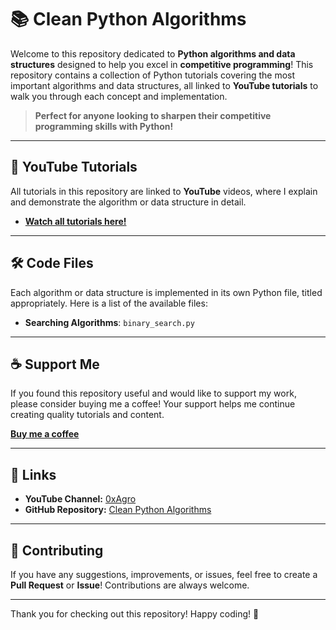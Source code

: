 # 📚 Clean Python Algorithms

Welcome to this repository dedicated to **Python algorithms and data structures** designed to help you excel in **competitive programming**! This repository contains a collection of Python tutorials covering the most important algorithms and data structures, all linked to **YouTube tutorials** to walk you through each concept and implementation.

> **Perfect for anyone looking to sharpen their competitive programming skills with Python!**

---

## 🎥 YouTube Tutorials

All tutorials in this repository are linked to **YouTube** videos, where I explain and demonstrate the algorithm or data structure in detail.

- [**Watch all tutorials here!**](https://www.youtube.com/playlist?list=PLpCYhic-IxVcO8NJ4BnEmNwy-pAvuckvg)

---

## 🛠️ Code Files

Each algorithm or data structure is implemented in its own Python file, titled appropriately. Here is a list of the available files:

- **Searching Algorithms**: `binary_search.py`

---

## ☕ Support Me

If you found this repository useful and would like to support my work, please consider buying me a coffee! Your support helps me continue creating quality tutorials and content.

[**Buy me a coffee**](buymeacoffee.com/0xAgro)

---

## 🔗 Links

- **YouTube Channel:** [0xAgro](https://www.youtube.com/@0xAgro)
- **GitHub Repository:** [Clean Python Algorithms](https://github.com/0xAgro/clean-python-algorithms)

---

## 🤝 Contributing

If you have any suggestions, improvements, or issues, feel free to create a **Pull Request** or **Issue**! Contributions are always welcome.

---

Thank you for checking out this repository! Happy coding! 🚀
